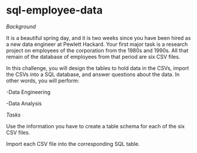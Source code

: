# sql-employee-data

*Background* 

It is a beautiful spring day, and it is two weeks since you have been hired as a new data engineer at Pewlett Hackard. Your first major task is a research project on employees of the corporation from the 1980s and 1990s. All that remain of the database of employees from that period are six CSV files.

In this challenge, you will design the tables to hold data in the CSVs, import the CSVs into a SQL database, and answer questions about the data. In other words, you will perform:

-Data Engineering

-Data Analysis

*Tasks*

Use the information you have to create a table schema for each of the six CSV files. 

Import each CSV file into the corresponding SQL table. 
